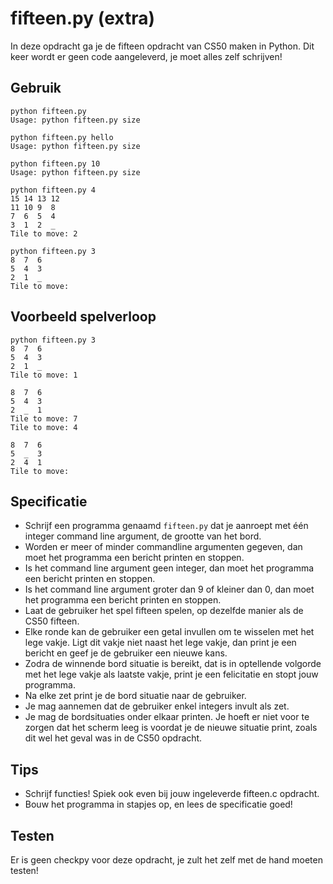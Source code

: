 # fifteen.py (extra)

In deze opdracht ga je de fifteen opdracht van CS50 maken in Python. Dit keer wordt er geen code aangeleverd, je moet alles zelf schrijven!


## Gebruik

	python fifteen.py
	Usage: python fifteen.py size

	python fifteen.py hello
	Usage: python fifteen.py size

	python fifteen.py 10
	Usage: python fifteen.py size

	python fifteen.py 4
	15 14 13 12
	11 10 9  8
	7  6  5  4
	3  1  2  _
	Tile to move: 2

	python fifteen.py 3
	8  7  6
	5  4  3
	2  1  _
	Tile to move:


## Voorbeeld spelverloop

	python fifteen.py 3
	8  7  6
	5  4  3
	2  1  _
	Tile to move: 1

	8  7  6
	5  4  3
	2  _  1
	Tile to move: 7
	Tile to move: 4

	8  7  6
	5  _  3
	2  4  1
	Tile to move:


## Specificatie

* Schrijf een programma genaamd `fifteen.py` dat je aanroept met één integer command line argument, de grootte van het bord.
* Worden er meer of minder commandline argumenten gegeven, dan moet het programma een bericht printen en stoppen.
* Is het command line argument geen integer, dan moet het programma een bericht printen en stoppen.
* Is het command line argument groter dan 9 of kleiner dan 0, dan moet het programma een bericht printen en stoppen.
* Laat de gebruiker het spel fifteen spelen, op dezelfde manier als de CS50 fifteen.
* Elke ronde kan de gebruiker een getal invullen om te wisselen met het lege vakje. Ligt dit vakje niet naast het lege vakje, dan print je een bericht en geef je de gebruiker een nieuwe kans.
* Zodra de winnende bord situatie is bereikt, dat is in optellende volgorde met het lege vakje als laatste vakje, print je een felicitatie en stopt jouw programma.
* Na elke zet print je de bord situatie naar de gebruiker.
* Je mag aannemen dat de gebruiker enkel integers invult als zet.
* Je mag de bordsituaties onder elkaar printen. Je hoeft er niet voor te zorgen dat het scherm leeg is voordat je de nieuwe situatie print, zoals dit wel het geval was in de CS50 opdracht.


## Tips

* Schrijf functies! Spiek ook even bij jouw ingeleverde fifteen.c opdracht.
* Bouw het programma in stapjes op, en lees de specificatie goed!


## Testen

Er is geen checkpy voor deze opdracht, je zult het zelf met de hand moeten testen!
